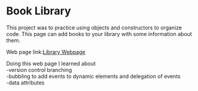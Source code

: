# Book Library

This project was to practice using objects and constructors to organize code. This page can add books to your library with some information about them.

  Web page link:[Library Webpage](https://mhickner44.github.io/Library/)


Doing this web page I learned about     
-version control branching  
-bubbling to add events to dynamic elements and delegation of events  
-data attributes
